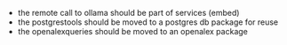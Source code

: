 - the remote call to ollama should be part of services (embed)
- the postgrestools should be moved to a postgres db package for reuse
- the openalexqueries should be moved to an openalex package